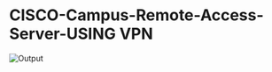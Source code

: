 # CISCO-Campus-Remote-Access-Server-USING VPN


![Output](https://user-images.githubusercontent.com/89929259/170048264-87409a6c-98a2-4be2-a341-8f638947e565.jpg)
